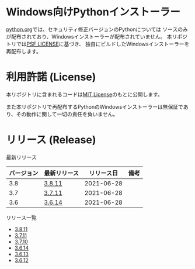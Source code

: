 # Windows向けPythonインストーラー

[python.org](https://www.python.org/)では、セキュリティ修正バージョンのPythonについては
ソースのみが配布されており、Windowsインストーラーが配布されていません。
本リポジトリでは[PSF LICENSE](https://docs.python.org/3/license.html#psf-license)に基づき、
独自にビルドしたWindowsインストーラーを再配布します。

# 利用許諾 (License)

本リポジトリに含まれるコードは[MIT License](https://github.com/kai2nenobu/win-python-installer/blob/main/LICENSE)のもとに公開します。

また本リポジトリで再配布するPythonのWindowsインストーラーは無保証であり、その動作に関して一切の責任を負いません。

# リリース (Release)

最新リリース

| バージョン | 最新リリース     | リリース日 | 備考 |
|------------|------------------|------------|------|
| 3.8        | [3.8.11][3.8.11] | 2021-06-28 |      |
| 3.7        | [3.7.11][3.7.11] | 2021-06-28 |      |
| 3.6        | [3.6.14][3.6.14] | 2021-06-28 |      |

リリース一覧

- [3.8.11][3.8.11]
- [3.7.11][3.7.11]
- [3.7.10][3.7.10]
- [3.6.14][3.6.14]
- [3.6.13][3.6.13]
- [3.6.12][3.6.12]

[3.8.11]: https://github.com/kai2nenobu/win-python-installer/releases/tag/v3.8.11
[3.7.11]: https://github.com/kai2nenobu/win-python-installer/releases/tag/v3.7.11
[3.7.10]: https://github.com/kai2nenobu/win-python-installer/releases/tag/v3.7.10
[3.6.14]: https://github.com/kai2nenobu/win-python-installer/releases/tag/v3.6.14
[3.6.13]: https://github.com/kai2nenobu/win-python-installer/releases/tag/v3.6.13
[3.6.12]: https://github.com/kai2nenobu/win-python-installer/releases/tag/v3.6.12
